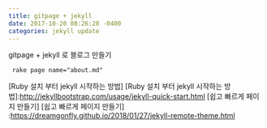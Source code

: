 ```yaml
---
title: gitpage + jekyll
date: 2017-10-20 08:26:28 -0400
categories: jekyll update
---
```

gitpage + jekyll 로 블로그 만들기




```shell
 rake page name="about.md"
```

[Ruby 설치 부터 jekyll 시작하는 방법]
[Ruby 설치 부터 jekyll 시작하는 방법]:http://jekyllbootstrap.com/usage/jekyll-quick-start.html
[쉽고 빠르게 페이지 만들기]
[쉽고 빠르게 페이지 만들기] :https://dreamgonfly.github.io/2018/01/27/jekyll-remote-theme.html

